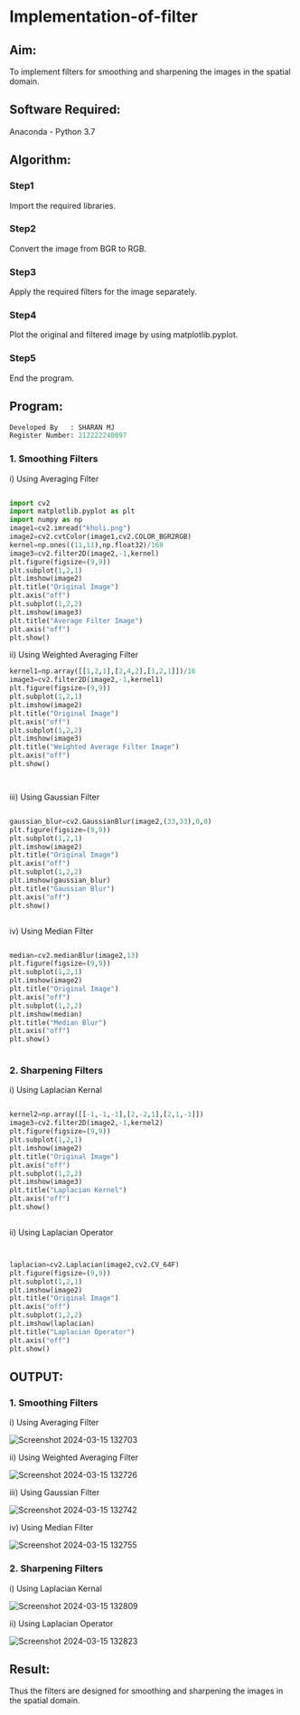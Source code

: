 # Implementation-of-filter
## Aim:
To implement filters for smoothing and sharpening the images in the spatial domain.

## Software Required:
Anaconda - Python 3.7

## Algorithm:
### Step1
Import the required libraries.


### Step2
Convert the image from BGR to RGB.


### Step3
Apply the required filters for the image separately.


### Step4
Plot the original and filtered image by using matplotlib.pyplot.


### Step5
End the program.


## Program:
```py
Developed By   : SHARAN MJ
Register Number: 212222240097
```
### 1. Smoothing Filters

i) Using Averaging Filter
```Python

import cv2
import matplotlib.pyplot as plt
import numpy as np
image1=cv2.imread("kholi.png")
image2=cv2.cvtColor(image1,cv2.COLOR_BGR2RGB)
kernel=np.ones((11,11),np.float32)/169
image3=cv2.filter2D(image2,-1,kernel)
plt.figure(figsize=(9,9))
plt.subplot(1,2,1)
plt.imshow(image2)
plt.title("Original Image")
plt.axis("off")
plt.subplot(1,2,2)
plt.imshow(image3)
plt.title("Average Filter Image")
plt.axis("off")
plt.show()

```
ii) Using Weighted Averaging Filter
```Python
kernel1=np.array([[1,2,1],[2,4,2],[1,2,1]])/16
image3=cv2.filter2D(image2,-1,kernel1)
plt.figure(figsize=(9,9))
plt.subplot(1,2,1)
plt.imshow(image2)
plt.title("Original Image")
plt.axis("off")
plt.subplot(1,2,2)
plt.imshow(image3)
plt.title("Weighted Average Filter Image")
plt.axis("off")
plt.show()




```
iii) Using Gaussian Filter
```Python

gaussian_blur=cv2.GaussianBlur(image2,(33,33),0,0)
plt.figure(figsize=(9,9))
plt.subplot(1,2,1)
plt.imshow(image2)
plt.title("Original Image")
plt.axis("off")
plt.subplot(1,2,2)
plt.imshow(gaussian_blur)
plt.title("Gaussian Blur")
plt.axis("off")
plt.show()



```

iv) Using Median Filter
```Python

median=cv2.medianBlur(image2,13)
plt.figure(figsize=(9,9))
plt.subplot(1,2,1)
plt.imshow(image2)
plt.title("Original Image")
plt.axis("off")
plt.subplot(1,2,2)
plt.imshow(median)
plt.title("Median Blur")
plt.axis("off")
plt.show()



```

### 2. Sharpening Filters
i) Using Laplacian Kernal
```Python

kernel2=np.array([[-1,-1,-1],[2,-2,1],[2,1,-1]])
image3=cv2.filter2D(image2,-1,kernel2)
plt.figure(figsize=(9,9))
plt.subplot(1,2,1)
plt.imshow(image2)
plt.title("Original Image")
plt.axis("off")
plt.subplot(1,2,2)
plt.imshow(image3)
plt.title("Laplacian Kernel")
plt.axis("off")
plt.show()



```
ii) Using Laplacian Operator
```Python


laplacian=cv2.Laplacian(image2,cv2.CV_64F)
plt.figure(figsize=(9,9))
plt.subplot(1,2,1)
plt.imshow(image2)
plt.title("Original Image")
plt.axis("off")
plt.subplot(1,2,2)
plt.imshow(laplacian)
plt.title("Laplacian Operator")
plt.axis("off")
plt.show()


```

## OUTPUT:
### 1. Smoothing Filters
i) Using Averaging Filter

![Screenshot 2024-03-15 132703](https://github.com/SHARAN-MJ/Implementation-of-filter/assets/119560305/8d70f800-a567-471e-a0f5-2435c8a1e727)


ii) Using Weighted Averaging Filter

![Screenshot 2024-03-15 132726](https://github.com/SHARAN-MJ/Implementation-of-filter/assets/119560305/ab683d10-bbcb-40a1-be9f-dd8fc64f0a35)

iii) Using Gaussian Filter

![Screenshot 2024-03-15 132742](https://github.com/SHARAN-MJ/Implementation-of-filter/assets/119560305/3c2b4599-c2c6-446f-937c-ee35966e584e)


iv) Using Median Filter

![Screenshot 2024-03-15 132755](https://github.com/SHARAN-MJ/Implementation-of-filter/assets/119560305/a27c2cd1-387d-46cc-aee4-60096dd17d42)



### 2. Sharpening Filters

i) Using Laplacian Kernal

![Screenshot 2024-03-15 132809](https://github.com/SHARAN-MJ/Implementation-of-filter/assets/119560305/91193e78-1ab9-4609-8d5b-186b39b91697)

ii) Using Laplacian Operator

![Screenshot 2024-03-15 132823](https://github.com/SHARAN-MJ/Implementation-of-filter/assets/119560305/a526edc4-a3bf-4bab-9fd4-9836d055caf8)


## Result:
Thus the filters are designed for smoothing and sharpening the images in the spatial domain.
